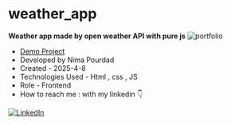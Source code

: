 # weather_app
**Weather app made by open weather API with pure js**
![portfolio](https://github.com/user-attachments/assets/ff73f7b1-9195-40d4-8ce0-f13c7cfc31fd)
- [Demo Project](https://nima-frontend.github.io/weather_app/)
- Developed by Nima Pourdad
- Created - 2025-4-8
- Technologies Used - Html , css , JS 
- Role - Frontend
- How to reach me : with my linkedin  👇
  
[![LinkedIn](https://img.shields.io/badge/LinkedIn-0077B5?style=for-the-badge&logo=linkedin&logoColor=white)](https://linkedin.com/in/nima-pourdad-b2a5bb331)

